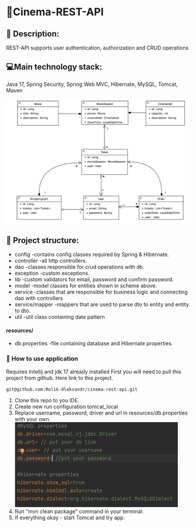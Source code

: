 ﻿# 🎥Cinema-REST-API

## 📄 Description:
REST-API supports user authentication,
authorization and CRUD operations
## 💻Main technology stack:
Java 17, Spring Security, Spring Web MVC, Hibernate, MySQL, Tomcat, Maven

![pic](img.png)

## 📂 Project structure:
- config -contains config classes required by Spring & Hibernate.
- controller -all http controllers.
- dao -classes responsible for crud operations with db.
- exception -custom exceptions.
- lib -custom validators for email, password and confirm password.
- model -model classes for entities shown in scheme above.
- service -classes that are responsible for business logic and connecting dao with controllers
- service/mapper -mappers that are used to parse dto to entity and entity to dto.
- util -util class containing date pattern

#### resources/
- db.properties -file containing database and Hibernate properties.
### 📄 How to use application
Requires Intellij and jdk 17 already installed
First you will need to pull this project from github. Here link to this project.
````
git@github.com:Rolik-Oleksandr/cinema-rest-api.git
````

1. Clone this repo to you IDE.
2. Create new run configuration tomcat_local
3. Replace username, password, driver and url in resources/db.properties with your own.
![pic](properties.png)
4. Run "mvn clean package" command in your terminal.
5. If everything okay - start Tomcat and try app.

